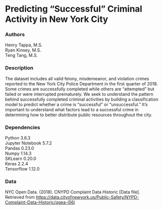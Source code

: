 # Predicting “Successful” Criminal Activity in New York City

### Authors
Henry Tappa, M.S.  
Ryan Kinsey, M.S.  
Teng Tang, M.S.  

### Description
The dataset includes all valid felony, misdemeanor, and violation crimes reported to the New York City Police Department in the first quarter of 2018. Some crimes are successfully completed while others are “attempted” but failed or were interrupted prematurely. We seek to understand the pattern behind successfully completed criminal activities by building a classification model to predict whether a crime is “successful” or “unsuccessful.” It’s important to understand what factors lead to a successful crime in determining how to better distribute public resources throughout the city.

### Dependencies
Python 3.6.3  
Jupyter Notebook 5.7.2  
Pandas 0.23.0  
Numpy 1.14.3  
SKLearn 0.20.0  
Keras 2.2.4  
Tensorflow 1.12.0  

### Data
NYC Open Data. (2018). CNYPD Complaint Data Historic [Data file]. Retrieved from https://data.cityofnewyork.us/Public-Safety/NYPD-Complaint-Data-Historic/qgea-i56i
